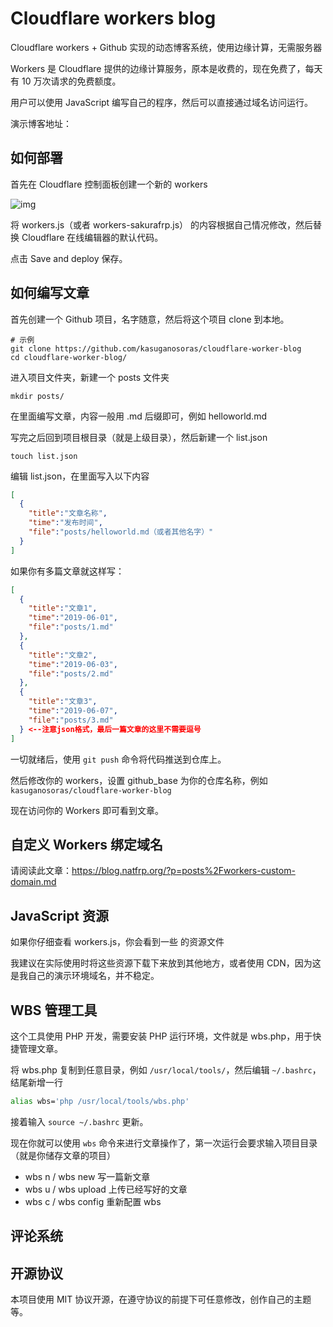 # Cloudflare workers blog

Cloudflare workers + Github 实现的动态博客系统，使用边缘计算，无需服务器

Workers 是 Cloudflare 提供的边缘计算服务，原本是收费的，现在免费了，每天有 10 万次请求的免费额度。

用户可以使用 JavaScript 编写自己的程序，然后可以直接通过域名访问运行。

演示博客地址：

## 如何部署

首先在 Cloudflare 控制面板创建一个新的 workers

![img](https://i.natfrp.org/a89af0dd723f5be7a9d779509f06657f.png)

将 workers.js（或者 workers-sakurafrp.js） 的内容根据自己情况修改，然后替换 Cloudflare 在线编辑器的默认代码。

点击 Save and deploy 保存。

## 如何编写文章

首先创建一个 Github 项目，名字随意，然后将这个项目 clone 到本地。

```
# 示例
git clone https://github.com/kasuganosoras/cloudflare-worker-blog
cd cloudflare-worker-blog/
```

进入项目文件夹，新建一个 posts 文件夹

```
mkdir posts/
```

在里面编写文章，内容一般用 .md 后缀即可，例如 helloworld.md

写完之后回到项目根目录（就是上级目录），然后新建一个 list.json

```
touch list.json
```

编辑 list.json，在里面写入以下内容

```json
[
  {
    "title":"文章名称",
    "time":"发布时间",
    "file":"posts/helloworld.md（或者其他名字）"
  }
]
```

如果你有多篇文章就这样写：

```json
[
  {
    "title":"文章1",
    "time":"2019-06-01",
    "file":"posts/1.md"
  },
  {
    "title":"文章2",
    "time":"2019-06-03",
    "file":"posts/2.md"
  },
  {
    "title":"文章3",
    "time":"2019-06-07",
    "file":"posts/3.md"
  } <--注意json格式，最后一篇文章的这里不需要逗号
]
```

一切就绪后，使用 `git push` 命令将代码推送到仓库上。

然后修改你的 workers，设置 github_base 为你的仓库名称，例如 `kasuganosoras/cloudflare-worker-blog`

现在访问你的 Workers 即可看到文章。

## 自定义 Workers 绑定域名

请阅读此文章：https://blog.natfrp.org/?p=posts%2Fworkers-custom-domain.md

## JavaScript 资源

如果你仔细查看 workers.js，你会看到一些  的资源文件

我建议在实际使用时将这些资源下载下来放到其他地方，或者使用 CDN，因为这是我自己的演示环境域名，并不稳定。

## WBS 管理工具

这个工具使用 PHP 开发，需要安装 PHP 运行环境，文件就是 wbs.php，用于快捷管理文章。

将 wbs.php 复制到任意目录，例如 `/usr/local/tools/`，然后编辑 `~/.bashrc`，结尾新增一行

```bash
alias wbs='php /usr/local/tools/wbs.php'
```

接着输入 `source ~/.bashrc` 更新。

现在你就可以使用 `wbs` 命令来进行文章操作了，第一次运行会要求输入项目目录（就是你储存文章的项目）

- wbs n / wbs new 写一篇新文章
- wbs u / wbs upload 上传已经写好的文章
- wbs c / wbs config 重新配置 wbs

## 评论系统



## 开源协议

本项目使用 MIT 协议开源，在遵守协议的前提下可任意修改，创作自己的主题等。
